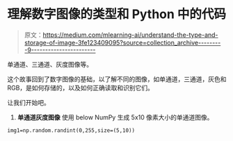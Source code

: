 # 理解数字图像的类型和 Python 中的代码

> 原文：<https://medium.com/mlearning-ai/understand-the-type-and-storage-of-image-3fe123409095?source=collection_archive---------9----------------------->

单通道、三通道、灰度图像等。

这个故事回到了数字图像的基础，以了解不同的图像，如单通道，三通道，灰色和 RGB，是如何存储的，以及如何正确读取和识别它们。

让我们开始吧。

1.  **单通道灰度图像**
    使用 below NumPy 生成 5x10 像素大小的单通道图像。

```
img1=np.random.randint(0,255,size=(5,10))
```
